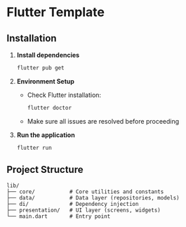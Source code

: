 # Flutter Template

## Installation

1. **Install dependencies**
   ```bash
   flutter pub get
   ```

2. **Environment Setup**
   - Check Flutter installation:
     ```bash
     flutter doctor
     ```
   - Make sure all issues are resolved before proceeding

3. **Run the application**
   ```bash
   flutter run
   ```

## Project Structure

```
lib/
├── core/           # Core utilities and constants
├── data/           # Data layer (repositories, models)
├── di/             # Dependency injection
├── presentation/   # UI layer (screens, widgets)
└── main.dart       # Entry point
```



